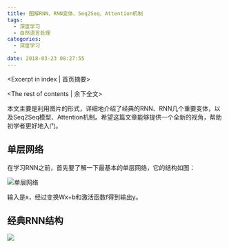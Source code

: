 ```yaml
---
title: 图解RNN、RNN变体、Seq2Seq、Attention机制
tags:
  - 深度学习
  - 自然语言处理
categories:
  - 深度学习
  - 
date: 2018-03-23 08:27:55
---
```

<Excerpt in index | 首页摘要> 

<!-- more -->
<The rest of contents | 余下全文>

本文主要是利用图片的形式，详细地介绍了经典的RNN、RNN几个重要变体，以及Seq2Seq模型、Attention机制。希望这篇文章能够提供一个全新的视角，帮助初学者更好地入门。



## 单层网络

在学习RNN之前，首先要了解一下最基本的单层网络，它的结构如图：

![单层网络](1.jpeg)

输入是x，经过变换Wx+b和激活函数f得到输出y。



## 经典RNN结构

![](2.jpeg)





